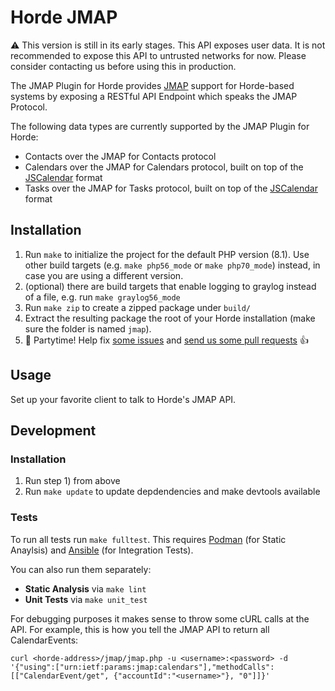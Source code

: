 # Horde JMAP
⚠️  This version is still in its early stages. This API exposes user data. It is not recommended to expose this API to untrusted networks for now. Please consider contacting us before using this in production.

The JMAP Plugin for Horde provides [JMAP](https://jmap.io/) support for Horde-based systems by exposing a RESTful API Endpoint which speaks the JMAP Protocol.

The following data types are currently supported by the JMAP Plugin for Horde:

* Contacts over the JMAP for Contacts protocol
* Calendars over the JMAP for Calendars protocol, built on top of the [JSCalendar](https://tools.ietf.org/html/draft-ietf-calext-jscalendar-32) format
* Tasks over the JMAP for Tasks protocol, built on top of the [JSCalendar](https://tools.ietf.org/html/draft-ietf-calext-jscalendar-32) format

## Installation
1. Run `make` to initialize the project for the default PHP version (8.1). Use other build targets (e.g. `make php56_mode` or `make php70_mode`) instead, in case you are using a different version.
1. (optional) there are build targets that enable logging to graylog instead of a file, e.g. run `make graylog56_mode`
1. Run `make zip` to create a zipped package under `build/`
1. Extract the resulting package the root of your Horde installation (make sure the folder is named `jmap`).
1. 🎉 Partytime! Help fix [some issues](https://github.com/audriga/jmap-horde/issues) and [send us some pull requests](https://github.com/audriga/jmap-horde/pulls) 👍

## Usage
Set up your favorite client to talk to Horde's JMAP API.

## Development
### Installation
1. Run step 1) from above
1. Run `make update` to update depdendencies and make devtools available

### Tests
To run all tests run `make fulltest`. This requires [Podman](https://podman.io/)
(for Static Anaylsis) and [Ansible](https://www.ansible.com/) (for Integration
Tests).

You can also run them separately:

* **Static Analysis** via `make lint`
* **Unit Tests** via `make unit_test`

For debugging purposes it makes sense to throw some cURL calls at the API. For example, this is how you tell the JMAP API to return all CalendarEvents:
```
curl <horde-address>/jmap/jmap.php -u <username>:<password> -d '{"using":["urn:ietf:params:jmap:calendars"],"methodCalls":[["CalendarEvent/get", {"accountId":"<username>"}, "0"]]}'
```
